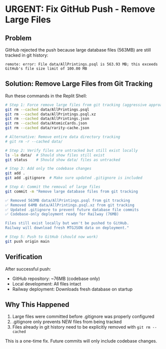 # URGENT: Fix GitHub Push - Remove Large Files

## Problem
GitHub rejected the push because large database files (563MB) are still tracked in git history:
```
remote: error: File data/AllPrintings.psql is 563.93 MB; this exceeds GitHub's file size limit of 100.00 MB
```

## Solution: Remove Large Files from Git Tracking

Run these commands in the Replit Shell:

```bash
# Step 1: Force remove large files from git tracking (aggressive approach)
git rm --cached data/AllPrintings.psql
git rm --cached data/AllPrintings.psql.xz  
git rm --cached data/AllPrintings.json
git rm --cached data/AtomicCards.json
git rm --cached data/rarity-cache.json

# Alternative: Remove entire data directory tracking
# git rm -r --cached data/

# Step 2: Verify files are untracked but still exist locally
ls -la data/  # Should show files still exist
git status    # Should show data/ files as untracked

# Step 3: Add only the codebase changes
git add .
git add .gitignore  # Make sure updated .gitignore is included

# Step 4: Commit the removal of large files
git commit -m "Remove large database files from git tracking

✅ Removed 563MB data/AllPrintings.psql from git tracking
✅ Removed 64MB data/AllPrintings.psql.xz from git tracking  
✅ Updated .gitignore to prevent future database file commits
✅ Codebase-only deployment ready for Railway (76MB)

Files still exist locally but won't be pushed to GitHub.
Railway will download fresh MTGJSON data on deployment."

# Step 5: Push to GitHub (should now work)
git push origin main
```

## Verification
After successful push:
- GitHub repository: ~76MB (codebase only)
- Local development: All files intact
- Railway deployment: Downloads fresh database on startup

## Why This Happened
1. Large files were committed before .gitignore was properly configured
2. .gitignore only prevents NEW files from being tracked
3. Files already in git history need to be explicitly removed with `git rm --cached`

This is a one-time fix. Future commits will only include codebase changes.